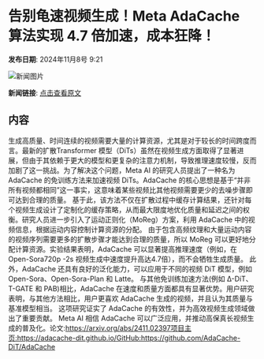 # 告别龟速视频生成！Meta AdaCache 算法实现 4.7 倍加速，成本狂降！

**发布日期**: 2024年11月8号 9:21

![新闻图片](https://upload.chinaz.com/2024/1108/6386665446451015268177656.png)

**新闻链接**: [点击查看原文](https://www.aibase.com/zh/news/13078)

## 内容

生成高质量、时间连续的视频需要大量的计算资源，尤其是对于较长的时间跨度而言。最新的扩散Transformer 模型（DiTs）虽然在视频生成方面取得了显著进展，但由于其依赖于更大的模型和更复杂的注意力机制，导致推理速度较慢，反而加剧了这一挑战。为了解决这个问题，Meta AI 的研究人员提出了一种名为 AdaCache 的免训练方法来加速视频 DiTs。AdaCache 的核心思想是基于“并非所有视频都相同”这一事实，这意味着某些视频比其他视频需要更少的去噪步骤即可达到合理的质量。 基于此，该方法不仅在扩散过程中缓存计算结果，还针对每个视频生成设计了定制化的缓存策略，从而最大限度地优化质量和延迟之间的权衡。研究人员进一步引入了运动正则化（MoReg）方案，利用 AdaCache 中的视频信息，根据运动内容控制计算资源的分配。 由于包含高频纹理和大量运动内容的视频序列需要更多的扩散步骤才能达到合理的质量，所以 MoReg 可以更好地分配计算资源。实验结果表明，AdaCache 可以显著提高推理速度（例如，在 Open-Sora720p -2s 视频生成中速度提升高达4.7倍），而不会牺牲生成质量。 此外，AdaCache 还具有良好的泛化能力，可以应用于不同的视频 DiT 模型，例如 Open-Sora、Open-Sora-Plan 和 Latte。 与其他免训练加速方法(例如 ∆-DiT、T-GATE 和 PAB)相比，AdaCache 在速度和质量方面都具有显著优势。用户研究表明，与其他方法相比，用户更喜欢 AdaCache 生成的视频，并且认为其质量与基准模型相当。 这项研究证实了 AdaCache 的有效性，并为高效视频生成领域做出了重要贡献。 Meta AI 相信 AdaCache 可以广泛应用，并推动高保真长视频生成的普及化。论文:https://arxiv.org/abs/2411.02397项目主页:https://adacache-dit.github.io/GitHub:https://github.com/AdaCache-DiT/AdaCache
